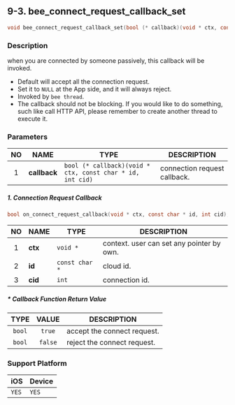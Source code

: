 ## 9-3. bee_connect_request_callback_set

```c
void bee_connect_request_callback_set(bool (* callback)(void * ctx, const char * id, int cid));
```

### Description

when you are connected by someone passively, this callback will be invoked.

* Default will accept all the connection request.
* Set it to `NULL` at the App side, and it will always reject.
* Invoked by `bee thread`.
* The callback should not be blocking. If you would like to do something, such like call HTTP API, please remember to create another thread to execute it.

### Parameters

| NO | NAME | TYPE | DESCRIPTION |
| :--: | -- | -- | -- |
| 1 | **callback** | `bool (* callback)(void * ctx, const char * id, int cid)` | connection request callback. |

##### 1. Connection Request Callback

```c
bool on_connect_request_callback(void * ctx, const char * id, int cid);
```
| NO | NAME | TYPE | DESCRIPTION |
| :--: | -- | -- | -- |
| 1 | **ctx** | `void *` | context. user can set any pointer by own. |
| 2 | **id** | `const char *` | cloud id. |
| 3 | **cid** | `int` | connection id. |

##### * Callback Function Return Value

| TYPE | VALUE | DESCRIPTION |
| :--: | :--: | -- |
| `bool` | `true` | accept the connect request. |
| `bool` | `false` | reject the connect request. |

### Support Platform

| iOS | Device |
| -- | -- |
| `YES` | `YES` |
